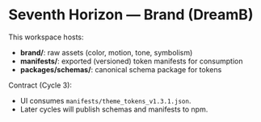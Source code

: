 # Seventh Horizon — Brand (DreamB)

This workspace hosts:
- **brand/**: raw assets (color, motion, tone, symbolism)
- **manifests/**: exported (versioned) token manifests for consumption
- **packages/schemas/**: canonical schema package for tokens

Contract (Cycle 3):
- UI consumes `manifests/theme_tokens_v1.3.1.json`.
- Later cycles will publish schemas and manifests to npm.
